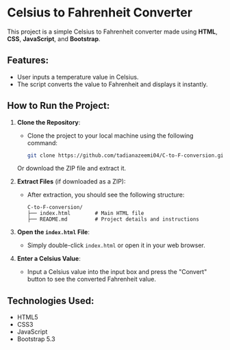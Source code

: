 # Celsius to Fahrenheit Converter

This project is a simple Celsius to Fahrenheit converter made using **HTML**, **CSS**, **JavaScript**, and **Bootstrap**.

## Features:
- User inputs a temperature value in Celsius.
- The script converts the value to Fahrenheit and displays it instantly.

## How to Run the Project:

1. **Clone the Repository**:
   - Clone the project to your local machine using the following command:
     ```bash
     git clone https://github.com/tadianazeemi04/C-to-F-conversion.git
     ```

   Or download the ZIP file and extract it.

2. **Extract Files** (if downloaded as a ZIP):
   - After extraction, you should see the following structure:
     ```plaintext
     C-to-F-conversion/
     ├── index.html        # Main HTML file
     ├── README.md         # Project details and instructions
     ```

3. **Open the `index.html` File**:
   - Simply double-click `index.html` or open it in your web browser.

4. **Enter a Celsius Value**:
   - Input a Celsius value into the input box and press the "Convert" button to see the converted Fahrenheit value.

## Technologies Used:
- HTML5
- CSS3
- JavaScript
- Bootstrap 5.3

